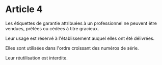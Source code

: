 # Article 4

Les étiquettes de garantie attribuées à un professionnel ne peuvent être vendues, prêtées ou cédées à titre gracieux.

Leur usage est réservé à l'établissement auquel elles ont été délivrées.

Elles sont utilisées dans l'ordre croissant des numéros de série.

Leur réutilisation est interdite.
